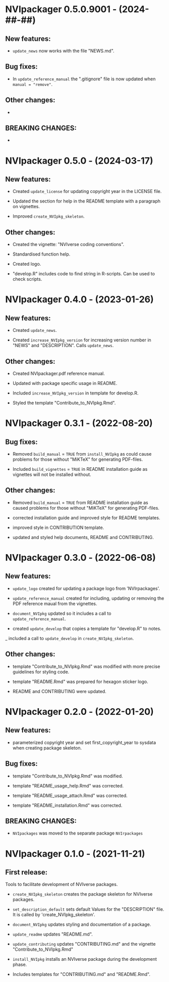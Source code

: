 # NVIpackager 0.5.0.9001 - (2024-##-##)

## New features:

- `update_news` now works with the file "NEWS.md".


## Bug fixes:

- In `update_reference_manual` the ".gitignore" file is now updated when `manual = "remove"`.


## Other changes:

-


## BREAKING CHANGES:

-


# NVIpackager 0.5.0 - (2024-03-17)

## New features:

- Created `update_license` for updating copyright year in the LICENSE file.

- Updated the section for help in the README template with a paragraph on vignettes.

- Improved `create_NVIpkg_skeleton`.


## Other changes:

- Created the vignette: "NVIverse coding conventions".

- Standardised function help.

- Created logo.

- "develop.R" includes code to find string in R-scripts. Can be used to check scripts.


# NVIpackager 0.4.0 - (2023-01-26)

## New features:

- Created `update_news`.

- Created `increase_NVIpkg_version` for increasing version number in "NEWS" and "DESCRIPTION". Calls `update_news`.


## Other changes:

- Created NVIpackager.pdf reference manual.

- Updated with package specific usage in README.

- Included `increase_NVIpkg_version` in template for develop.R.

- Styled the template "Contribute_to_NVIpkg.Rmd".


# NVIpackager 0.3.1 - (2022-08-20)

## Bug fixes:

- Removed `build_manual` = `TRUE` from `install_NVIpkg` as could cause problems for those without "MiKTeX" for generating PDF-files.

- Included `build_vignettes` = `TRUE` in README installation guide as vignettes will not be installed without.


## Other changes:

- Removed `build_manual` = `TRUE` from README installation guide as caused problems for those without "MiKTeX" for generating PDF-files.

- corrected installation guide and improved style for README templates.

- improved style in CONTRIBUTION template.

- updated and styled help documents, README and CONTRIBUTING.


# NVIpackager 0.3.0 - (2022-06-08)

## New features:

- `update_logo` created for updating a package logo from 'NVIrpackages'.

- `update_reference_manual` created for including, updating or removing the PDF reference maual from the vignettes.

- `document_NVIpkg` updated so it includes a call to `update_reference_manual`.

- created `update_develop` that copies a template for "develop.R" to notes.

_ included a call to `update_develop` in `create_NVIpkg_skeleton`.


## Other changes:

  - template "Contribute_to_NVIpkg.Rmd" was modified with more precise guidelines for styling code.

  - template "README.Rmd" was prepared for hexagon sticker logo.

  - README and CONTRIBUTING were updated.


# NVIpackager 0.2.0 - (2022-01-20)

## New features:

  - parameterized copyright year and set first_copyright_year to sysdata when creating package skeleton.


## Bug fixes:

  - template "Contribute_to_NVIpkg.Rmd" was modified.

  - template "README_usage_help.Rmd" was corrected.

  - template "README_usage_attach.Rmd" was corrected.

  - template "README_installation.Rmd" was corrected.


## BREAKING CHANGES:

  - `NVIpackages` was moved to the separate package `NVIrpackages`


# NVIpackager 0.1.0 - (2021-11-21)

## First release:

Tools to facilitate development of NVIverse packages.

  - `create_NVIpkg_skeleton` creates the package skeleton for NVIverse packages.

  - `set_description_default` sets default Values for the "DESCRIPTION" file. It is called by 'create_NVIpkg_skeleton'.

  - `document_NVIpkg` updates styling and documentation of a package.

  - `update_readme` updates "README.md".

  - `update_contributing` updates "CONTRIBUTING.md" and the vignette "Contribute_to_NVIpkg.Rmd"

  - `install_NVIpkg` installs an NVIverse package during the development phase.

  - Includes templates for "CONTRIBUTING.md" and "README.Rmd".
